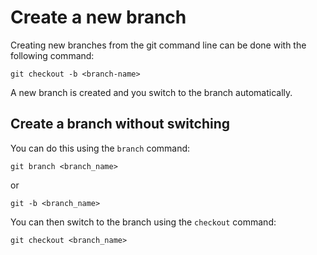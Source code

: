 # Create a new branch

Creating new branches from the git command line can be done with the following command:

`git checkout -b <branch-name>`

A new branch is created and you switch to the branch automatically.

## Create a branch without switching

You can do this using the `branch` command:

`git branch <branch_name>`

or

`git -b <branch_name>`

You can then switch to the branch using the `checkout` command:

`git checkout <branch_name>`

